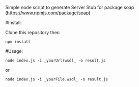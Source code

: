 Simple node script to generate Server Stub for package soap (https://www.npmjs.com/package/soap)

#Install:

Clone this repository then

```
npm install
```

#Usage:

```
node index.js -i _yourUrl?wsdl_ -o result.js
```

or 

```
node index.js -i _yourFile.wsdl_ -o result.js
```

